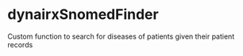 # dynairxSnomedFinder
Custom function to search for diseases of patients given their patient records
